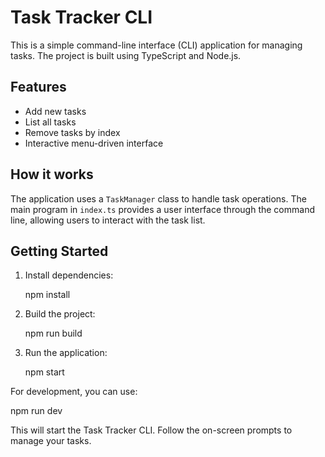 
# Task Tracker CLI

This is a simple command-line interface (CLI) application for managing tasks. The project is built using TypeScript and Node.js.

## Features

- Add new tasks
- List all tasks
- Remove tasks by index
- Interactive menu-driven interface

## How it works

The application uses a `TaskManager` class to handle task operations. The main program in `index.ts` provides a user interface through the command line, allowing users to interact with the task list.

## Getting Started

1. Install dependencies:
   
   npm install
   

2. Build the project:
   
   npm run build
   

3. Run the application:
   
   npm start
   

For development, you can use:

npm run dev


This will start the Task Tracker CLI. Follow the on-screen prompts to manage your tasks.
